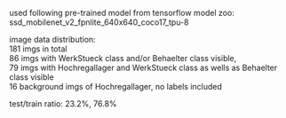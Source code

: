 used following pre-trained model from tensorflow model zoo: ssd_mobilenet_v2_fpnlite_640x640_coco17_tpu-8

image data distribution:\
181 imgs in total\
86 imgs with WerkStueck class and/or Behaelter class visible,\
79 imgs with Hochregallager and WerkStueck class as wells as Behaelter class visible\
16 background imgs of Hochregallager, no labels included

test/train ratio: 23.2%, 76.8%
